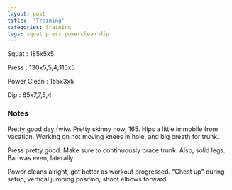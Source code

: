 ```yaml
---
layout: post
title:  'Training'
categories: training
tags: squat press powerclean dip
---
```


Squat       :   185x5x5

Press       :   130x5,5,4;115x5

Power Clean :   155x3x5

Dip         :   65x7,7,5,4


### Notes

Pretty good day fwiw. Pretty skinny now, 165. Hips a little immobile from vacation.
Working on not moving knees in hole, and big breath for trunk.

Press pretty good. Make sure to continuously brace trunk. Also, solid legs. Bar was even,
laterally.

Power cleans alright, got better as workout progressed. "Chest up" during setup, vertical
jumping position, shoot elbows forward.
